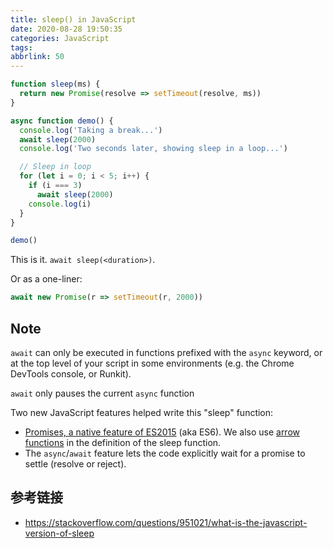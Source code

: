 ```yaml
---
title: sleep() in JavaScript
date: 2020-08-28 19:50:35
categories: JavaScript
tags:
abbrlink: 50
---
```

```javascript
function sleep(ms) {
  return new Promise(resolve => setTimeout(resolve, ms))
}

async function demo() {
  console.log('Taking a break...')
  await sleep(2000)
  console.log('Two seconds later, showing sleep in a loop...')

  // Sleep in loop
  for (let i = 0; i < 5; i++) {
    if (i === 3)
      await sleep(2000)
    console.log(i)
  }
}

demo()
```

This is it. `await sleep(<duration>)`.

Or as a one-liner:

```javascript
await new Promise(r => setTimeout(r, 2000))
```

<!-- more -->

## Note

`await` can only be executed in functions prefixed with the `async` keyword, or at the top level of your script in some environments (e.g. the Chrome DevTools console, or Runkit).

`await` only pauses the current `async` function

Two new JavaScript features helped write this "sleep" function:

- [Promises, a native feature of ES2015](https://ponyfoo.com/articles/es6-promises-in-depth) (aka ES6). We also use [arrow functions](https://developer.mozilla.org/en-US/docs/Web/JavaScript/Reference/Functions/Arrow_functions) in the definition of the sleep function.
- The `async`/`await` feature lets the code explicitly wait for a promise to settle (resolve or reject).

## 参考链接

- https://stackoverflow.com/questions/951021/what-is-the-javascript-version-of-sleep
